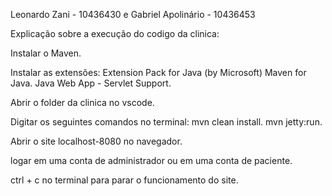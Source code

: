Leonardo Zani - 10436430 e Gabriel Apolinário - 10436453



Explicação sobre a execução do codigo da clinica:

Instalar o Maven.

Instalar as extensões:
Extension Pack for Java (by Microsoft)
Maven for Java.
Java Web App - Servlet Support.

Abrir o folder da clinica no vscode.

Digitar os seguintes comandos no terminal:
mvn clean install. 
mvn jetty:run. 

Abrir o site localhost-8080 no navegador.

logar em uma conta de administrador ou em uma conta de paciente.

ctrl + c no terminal para parar o funcionamento do site.




